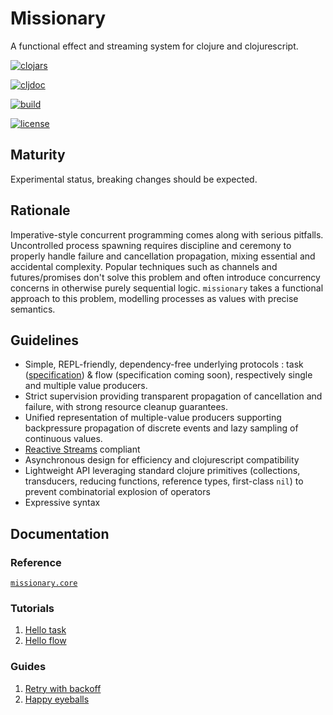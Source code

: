 # Missionary

A functional effect and streaming system for clojure and clojurescript.

[![clojars](https://img.shields.io/clojars/v/missionary.svg)](https://clojars.org/missionary)

[![cljdoc](https://cljdoc.org/badge/missionary/missionary)](https://cljdoc.org/d/missionary/missionary/CURRENT)

[![build](https://travis-ci.org/leonoel/missionary.svg?branch=master)](https://travis-ci.org/leonoel/missionary)

[![license](https://img.shields.io/github/license/leonoel/missionary.svg)](LICENSE)

## Maturity

Experimental status, breaking changes should be expected.


## Rationale

Imperative-style concurrent programming comes along with serious pitfalls. Uncontrolled process spawning requires discipline and ceremony to properly handle failure and cancellation propagation, mixing essential and accidental complexity. Popular techniques such as channels and futures/promises don't solve this problem and often introduce concurrency concerns in otherwise purely sequential logic. `missionary` takes a functional approach to this problem, modelling processes as values with precise semantics.


## Guidelines

* Simple, REPL-friendly, dependency-free underlying protocols : task ([specification]()) & flow (specification coming soon), respectively single and multiple value producers.
* Strict supervision providing transparent propagation of cancellation and failure, with strong resource cleanup guarantees.
* Unified representation of multiple-value producers supporting backpressure propagation of discrete events and lazy sampling of continuous values.
* [Reactive Streams](http://www.reactive-streams.org/) compliant
* Asynchronous design for efficiency and clojurescript compatibility
* Lightweight API leveraging standard clojure primitives (collections, transducers, reducing functions, reference types, first-class `nil`) to prevent combinatorial explosion of operators
* Expressive syntax


## Documentation

### Reference
[`missionary.core`](https://cljdoc.org/d/missionary/missionary/CURRENT/api/missionary.core)

### Tutorials
1. [Hello task](https://cljdoc.org/d/missionary/missionary/CURRENT/doc/tutorials/hello-task)
2. [Hello flow](https://cljdoc.org/d/missionary/missionary/CURRENT/doc/tutorials/hello-flow)

### Guides
1. [Retry with backoff](https://cljdoc.org/d/missionary/missionary/CURRENT/doc/guides/retry-backoff)
2. [Happy eyeballs](https://cljdoc.org/d/missionary/missionary/CURRENT/doc/guides/happy-eyeballs)
